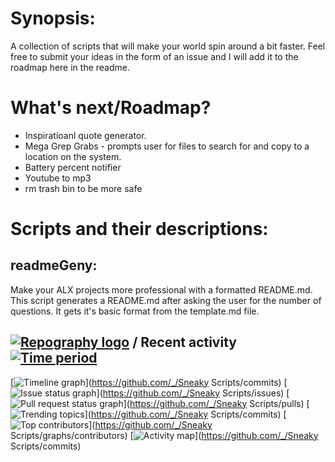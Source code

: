 # Synopsis:
A collection of scripts that will make your world spin around a bit faster.
Feel free to submit your ideas in the form of an issue and I will add it to the roadmap here in the readme.
# What's next/Roadmap?
* Inspiratioanl quote generator.
* Mega Grep Grabs - prompts user for files to search for and copy to a location on the system.
* Battery percent notifier
* Youtube to mp3
* rm trash bin to be more safe

# Scripts and their descriptions:

## readmeGeny:
Make your ALX projects more professional with a formatted README.md. This script 
generates a README.md after asking the user for the number of questions. It gets
it's basic format from the template.md file.

## [![Repography logo](https://images.repography.com/logo.svg)](https://repography.com) / Recent activity [![Time period](https://images.repography.com/0/pL-B9kK6h6sOwZcJ4-Txn_mNDrvr4XWTvUSNjwDQgW0/recent-activity/MOrAmoxQkt3hD_2rBh3tfdPTtKc0-rY0VgUsz6T5CKM/qSEO4Ut3MkyAyMNaXP4fbAOoT5fcL5BnUtxSkkV_Adw_badge.svg)](https://repography.com)
[![Timeline graph](https://images.repography.com/0/pL-B9kK6h6sOwZcJ4-Txn_mNDrvr4XWTvUSNjwDQgW0/recent-activity/MOrAmoxQkt3hD_2rBh3tfdPTtKc0-rY0VgUsz6T5CKM/qSEO4Ut3MkyAyMNaXP4fbAOoT5fcL5BnUtxSkkV_Adw_timeline.svg)](https://github.com/_/Sneaky Scripts/commits)
[![Issue status graph](https://images.repography.com/0/pL-B9kK6h6sOwZcJ4-Txn_mNDrvr4XWTvUSNjwDQgW0/recent-activity/MOrAmoxQkt3hD_2rBh3tfdPTtKc0-rY0VgUsz6T5CKM/qSEO4Ut3MkyAyMNaXP4fbAOoT5fcL5BnUtxSkkV_Adw_issues.svg)](https://github.com/_/Sneaky Scripts/issues)
[![Pull request status graph](https://images.repography.com/0/pL-B9kK6h6sOwZcJ4-Txn_mNDrvr4XWTvUSNjwDQgW0/recent-activity/MOrAmoxQkt3hD_2rBh3tfdPTtKc0-rY0VgUsz6T5CKM/qSEO4Ut3MkyAyMNaXP4fbAOoT5fcL5BnUtxSkkV_Adw_prs.svg)](https://github.com/_/Sneaky Scripts/pulls)
[![Trending topics](https://images.repography.com/0/pL-B9kK6h6sOwZcJ4-Txn_mNDrvr4XWTvUSNjwDQgW0/recent-activity/MOrAmoxQkt3hD_2rBh3tfdPTtKc0-rY0VgUsz6T5CKM/qSEO4Ut3MkyAyMNaXP4fbAOoT5fcL5BnUtxSkkV_Adw_words.svg)](https://github.com/_/Sneaky Scripts/commits)
[![Top contributors](https://images.repography.com/0/pL-B9kK6h6sOwZcJ4-Txn_mNDrvr4XWTvUSNjwDQgW0/recent-activity/MOrAmoxQkt3hD_2rBh3tfdPTtKc0-rY0VgUsz6T5CKM/qSEO4Ut3MkyAyMNaXP4fbAOoT5fcL5BnUtxSkkV_Adw_users.svg)](https://github.com/_/Sneaky Scripts/graphs/contributors)
[![Activity map](https://images.repography.com/0/pL-B9kK6h6sOwZcJ4-Txn_mNDrvr4XWTvUSNjwDQgW0/recent-activity/MOrAmoxQkt3hD_2rBh3tfdPTtKc0-rY0VgUsz6T5CKM/qSEO4Ut3MkyAyMNaXP4fbAOoT5fcL5BnUtxSkkV_Adw_map.svg)](https://github.com/_/Sneaky Scripts/commits)
